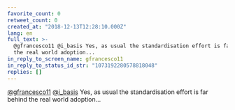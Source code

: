```yaml
---
favorite_count: 0
retweet_count: 0
created_at: "2018-12-13T12:28:10.000Z"
lang: en
full_text: >-
  @gfrancesco11 @i_basis Yes, as usual the standardisation effort is far behind
  the real world adoption...
in_reply_to_screen_name: gfrancesco11
in_reply_to_status_id_str: "1073192280578818048"
replies: []
---
```


[@gfrancesco11](https://twitter.com/gfrancesco11)
[@i_basis](https://twitter.com/i_basis) Yes, as usual the standardisation effort
is far behind the real world adoption...
